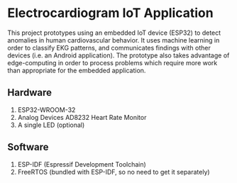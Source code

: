 # Electrocardiogram IoT Application

This project prototypes using an embedded IoT device (ESP32) to detect anomalies in human cardiovascular behavior. It uses machine learning in order to classify EKG patterns, and communicates findings with other devices (i.e. an Android application). The prototype also takes advantage of edge-computing in order to process problems which require more work than appropriate for the embedded application. 

## Hardware

1. ESP32-WROOM-32
2. Analog Devices AD8232 Heart Rate Monitor
3. A single LED (optional)

## Software

1. ESP-IDF (Espressif Development Toolchain)
2. FreeRTOS (bundled with ESP-IDF, so no need to get it separately)
